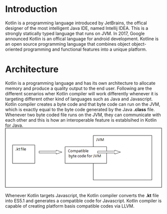# Introduction
Kotlin is a programming language introduced by JetBrains, the offical designer of the most intelligent Java IDE, named Intellij IDEA. This is a strongly statically typed language that runs on JVM. In 2017, Google announced Kotlin is an offical language for android development. Kotline is an open source programming language that combines object object-oriented programming and functional features into a unique platform. 

# Architecture
Kotlin is a programming language and has its own architecture to allocate memory and produce a quality output to the end user. Following are the different scenarios wher Kotlin compiler will work differently whenever it is targeting different other kind of languages such as Java and Javascript.
Kotlin compiler creates a byte code and that byte code can run on the JVM, which is exactly equal to the byte code generated by the Java **.class** file. Whenever two byte coded file runs on the JVM, they can communicate with each other and this is how an interoperable feature is establsihed in Kotlin for Java.
![kotlin architecture](assets/architecture.jpg)

Whenever Kotlin targets Javascript, the Kotlin compiler converts the **.kt** file into ES5.1 and generates a compatible code for Javascript. Kotlin compiler is capable of creating platform basis compatible codes via LLVM.

